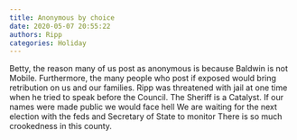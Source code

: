 ```yaml
---
title: Anonymous by choice
date: 2020-05-07 20:55:22
authors: Ripp
categories: Holiday
---
```


 Betty, the reason many of us post as anonymous is because Baldwin is not Mobile.  Furthermore, the many people who post if exposed would bring retribution on us and our families.  Ripp was  threatened with jail at one time when he tried to speak before the Council.  The Sheriff is a Catalyst.   If our names were made public we would face hell
We are waiting for the next election with the feds and Secretary of State to monitor
There is so much crookedness in this county.